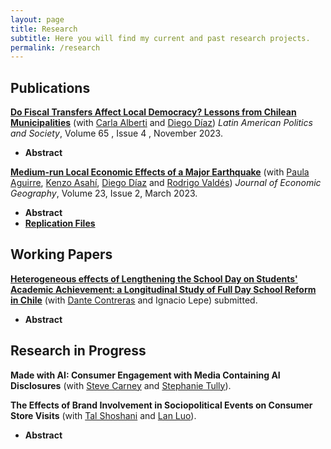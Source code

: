 ```yaml
---
layout: page
title: Research
subtitle: Here you will find my current and past research projects.
permalink: /research
---
```



## Publications
[**Do Fiscal Transfers Affect Local Democracy? Lessons from Chilean Municipalities**](https://www.cambridge.org/core/journals/latin-american-politics-and-society/article/do-fiscal-transfers-affect-local-democracy-lessons-from-chilean-municipalities/6AEC8F7C0FA1EC36263FF5012CBBF8EC) (with [Carla Alberti](https://www.cienciapolitica.uc.cl/profesores/planta-academica/alberti-carla) and [Diego Díaz](https://gobierno.uc.cl/profesores/diego-diaz-rioseco/)) *Latin American Politics and Society*, Volume 65 , Issue 4 , November 2023.
- <a onclick="showHide( 'rents-and-politics' )">**Abstract** </a>
  <div id= "rents-and-politics" style="display:none">
    Extant literature concurs that fiscal transfers affect local democracy when they grant subnational governments nontax revenue. Yet there is nonetheless a mismatch between this concept and existing measures, which consider the whole transfers local governments receive, including both tax and nontax revenue. This article studies the Fondo Común Municipal (FCM), the most important intergovernmental grant in Chile, and provides a novel measure of nontax revenue. It uses this measure alongside the whole FCM transfer to test the rentier hypothesis. On the one hand, it shows that both measures increase the incumbent party vote share, although the effect of our measure is smaller. On the other hand, it finds that the FCM transfer has an impact on the probability of reelection and the competitiveness of elections, but this effect disappears when using our measure. Overall, the findings suggest that rents from transfers do not lead to strong electoral dominance in unitary states.
  </div>

[**Medium-run Local Economic Effects of a Major Earthquake**](https://academic.oup.com/joeg/advance-article/doi/10.1093/jeg/lbac010/6588146) (with [Paula Aguirre](https://www.ing.uc.cl/academicos-e-investigadores/paula-andrea-aguirre-aparicio/), [Kenzo Asahí](https://gobierno.uc.cl/profesores/kenzo-asahi/), [Diego Díaz](https://gobierno.uc.cl/profesores/diego-diaz-rioseco/) and [Rodrigo Valdés](https://www.imf.org/en/About/senior-officials/Bios/rodrigo-valdes)) *Journal of Economic Geography*, Volume 23, Issue 2, March 2023. 
- <a onclick="showHide( 'terremotos' )">**Abstract** </a>
  <div id= "terremotos" style="display:none">
    Existing research is inconclusive regarding the longer-term economic effects of earthquakes. We examine the medium-run impacts of the 2010 earthquake in Chile, the sixth largest ever recorded, using value-added tax collection as a proxy for economic activity at the municipal level and a measure of local ground-shaking intensity. We find that the affected municipalities suffered a relevant and persistent drop in their economic activity of about ten percent, eight to nine years after the event. We discuss the plausibility of the assumption of conditional parallel trends and show that the overall results are robust to using alternative estimation methods.
  </div>
- [**Replication Files**](https://www.dropbox.com/sh/6cmt0b8hwti1iq8/AAAaxdfQ8NHVKdY4BTsKIRNRa?dl=0)


## Working Papers
[**Heterogeneous effects of Lengthening the School Day on Students' Academic Achievement: a Longitudinal Study of Full Day School Reform in Chile**](https://papers.ssrn.com/sol3/papers.cfm?abstract_id=4734910) (with [Dante Contreras](https://econ.uchile.cl/es/academico/dcontrer) and Ignacio Lepe) submitted.
- <a onclick="showHide( 'jec' )">**Abstract** </a>
  <div id= "jec" style="display:none">
    This paper studies the effects of a large and gradual increase in the Chilean school day over students' academic achievement. We exploit a gradual and exogenous variation produced by the reform with an innovative measure of exposure to longer school day treatment. Using longitudinal data at an individual level and a fixed-effects strategy, we find that in the long run, this reform had no relevant effect on students’ standardized test scores nor higher education enrollment. However, this paper found heterogeneous response to additional instructional time by gender, type of school, and socioeconomic status. These results are robust to the inclusion of several covariates and insensible to the cohort selection.
  </div>


## Research in Progress
<!-- **The Effect of Short-Term Rentals on Property Crime** (with [Davide Proserpio](https://dadepro.github.io/)).
- <a onclick="showHide( 'aircrime' )">**Abstract** </a>
  <div id= "aircrime" style="display:none">
    This study investigates the impact of short-term rentals (STRs) on property-related crimes. We use a dataset of approximately half a million properties listed on Airbnb between 2008 and 2019 in 12 selected cities and incident-level crime data to answer the research question. Using STRs regulations across different cities as a source of exogenous variation for the supply of Airbnb, we present several findings. First, the direct association between Airbnb supply and crime incidence suggests a negative correlation between property crime and Airbnb supply, indicating that reducing the number of Airbnb listings in a neighborhood may coincide with increasing property crime. Second, after the implementation of STR regulations, the supply of Airbnb decreased considerably, and the number of property crimes increased in the medium run (6 to 12 months).
  </div> -->

**Made with AI: Consumer Engagement with Media Containing AI Disclosures** (with [Steve Carney](https://www.stephancarney.com/) and [Stephanie Tully](https://www.marshall.usc.edu/personnel/stephanie-tully)).

**The Effects of Brand Involvement in Sociopolitical Events on Consumer Store Visits** (with [Tal Shoshani](https://www.marshall.usc.edu/personnel/tal-shoshani) and [Lan Luo](https://faculty.marshall.usc.edu/Lan-Luo/)).
- <a onclick="showHide( 'political-stance' )">**Abstract** </a>
  <div id= "political-stance" style="display:none">
    This research aims to empirically investigate whether and how brands' sociopolitical stands shape customer store visits in the US. We explore answers to the following questions: (1) How has the political polarization in stores' clientele composition evolved over the last few years (2019-2022) in the US? (2) Whether brands' sociopolitical stands play a role in this evolution? (3) If so, are store visits of certain brands sensitive to particular types of sociopolitical events? We use foot traffic data to identify brands' physical stores and track visits to their stores, detailed by which census block groups consumers come from. Second, we utilize voting data at the precinct level of the 2020 presidential election to capture political preference heterogeneity. We then merge these two data sets to create a novel and granular measure of the political customer profile for each store and week between 2019 and 2022. Third, we gauge the stands of a large number of brands on all significant sociopolitical events during this period based on conversations on social media. We further examine the extent to which customer store visits vary based on the sociopolitical stands of these brands. This study expands upon previous research by offering insights into whether and how US consumers from a large and diverse set of popular brands alter their store visit behavior in response to these brands' stands on various sociopolitical events.
  </div>






<script>
  function showHide(id) {
    var abstract = document.getElementById(id);
    if (abstract.style.display === "none") {
      abstract.style.display = "block";
    } else {
      abstract.style.display = "none";
    }
  }
</script>